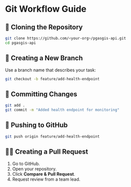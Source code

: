# Git Workflow Guide

## 🧩 Cloning the Repository
```bash
git clone https://github.com/<your-org>/pgasgis-api.git
cd pgasgis-api
```

## 🌿 Creating a New Branch
Use a branch name that describes your task:
```bash
git checkout -b feature/add-health-endpoint
```

## 💾 Committing Changes
```bash
git add .
git commit -m "Added health endpoint for monitoring"
```

## 🚀 Pushing to GitHub
```bash
git push origin feature/add-health-endpoint
```

## 🧑‍💻 Creating a Pull Request
1. Go to GitHub.
2. Open your repository.
3. Click **Compare & Pull Request**.
4. Request review from a team lead.
